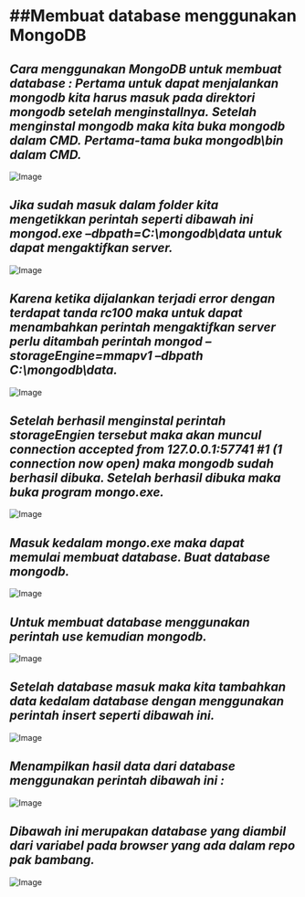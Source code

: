 ##**Membuat database menggunakan MongoDB**
====================

*Cara menggunakan MongoDB untuk membuat database :*
*Pertama untuk dapat menjalankan mongodb kita harus masuk pada direktori mongodb setelah menginstallnya.*
*Setelah menginstal mongodb maka kita buka mongodb dalam CMD.*
*Pertama-tama buka mongodb\bin dalam CMD.*
---
![Image](http://1.png)


*Jika sudah masuk dalam folder kita mengetikkan perintah seperti dibawah ini mongod.exe –dbpath=C:\mongodb\data*
*untuk dapat mengaktifkan server.*
-----
![Image](http://2.png)

*Karena ketika dijalankan terjadi error dengan terdapat tanda rc100 maka untuk dapat menambahkan perintah*
*mengaktifkan server perlu ditambah perintah mongod –storageEngine=mmapv1 –dbpath C:\mongodb\data.*
---
![Image](http://3.png)


*Setelah berhasil menginstal perintah storageEngien tersebut maka akan muncul connection accepted from*
*127.0.0.1:57741 #1 (1 connection now open) maka mongodb sudah berhasil dibuka. Setelah berhasil dibuka maka*
*buka program mongo.exe.*
---
![Image](http://4.png)


*Masuk kedalam mongo.exe maka dapat memulai membuat database. Buat database mongodb.*
---
![Image](http://5.png)


*Untuk membuat database menggunakan perintah use kemudian mongodb.*
---
![Image](http://6.png)


*Setelah database masuk maka kita tambahkan data kedalam database dengan menggunakan perintah insert*
*seperti dibawah ini.*
---
![Image](http://7.png)


*Menampilkan hasil data dari database menggunakan perintah dibawah ini :*
---
![Image](http://8.png)


*Dibawah ini merupakan database yang diambil dari variabel pada browser yang ada dalam repo pak bambang.*
---
![Image](http://9.png)